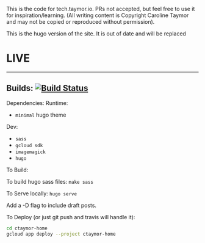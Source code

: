 This is the code for tech.taymor.io. PRs not accepted, but feel free to use it for inspiration/learning. (All writing content is Copyright Caroline Taymor and may not be copied or reproduced without permission).

This is the hugo version of the site. It is out of date and will be replaced
# LIVE

-------
Builds:
[![Build Status](https://travis-ci.org/ctaymor/ctaymor-tech.svg?branch=master)](https://travis-ci.org/ctaymor/ctaymor-tech)
-------

Dependencies:
Runtime:
* `minimal` hugo theme

Dev:
* `sass`
* `gcloud sdk`
* `imagemagick`
* `hugo`

To Build:

To build hugo sass files: `make sass`

To Serve locally:
`hugo serve`

Add a -D flag to include draft posts.

To Deploy (or just git push and travis will handle it):
```bash
cd ctaymor-home
gcloud app deploy --project ctaymor-home
```
